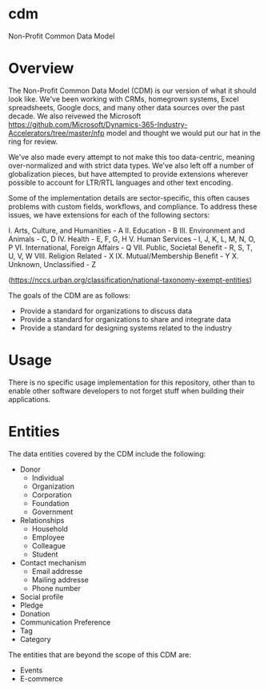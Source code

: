 # cdm
Non-Profit Common Data Model

# Overview
The Non-Profit Common Data Model (CDM) is our version of what it should look like.  We've been working with CRMs, homegrown systems, Excel spreadsheets, Google docs, and many other data sources over the past decade.  We also reivewed the Microsoft https://github.com/Microsoft/Dynamics-365-Industry-Accelerators/tree/master/nfp model and thought we would put our hat in the ring for review.

We've also made every attempt to not make this too data-centric, meaning over-normalized and with strict data types.  We've also left off a number of globalization pieces, but have attempted to provide extensions wherever possible to account for LTR/RTL languages and other text encoding.

Some of the implementation details are sector-specific, this often causes problems with custom fields, workflows, and compliance.  To address these issues, we have extensions for each of the following sectors:

I.    Arts, Culture, and Humanities - A
II.   Education - B
III.  Environment and Animals - C, D
IV.   Health - E, F, G, H
V.    Human Services - I, J, K, L, M, N, O, P
VI.   International, Foreign Affairs - Q
VII.  Public, Societal Benefit - R, S, T, U, V, W
VIII. Religion Related - X
IX.   Mutual/Membership Benefit - Y
X.    Unknown, Unclassified - Z

(https://nccs.urban.org/classification/national-taxonomy-exempt-entities)

The goals of the CDM are as follows:
- Provide a standard for organizations to discuss data
- Provide a standard for organizations to share and integrate data
- Provide a standard for designing systems related to the industry

# Usage
There is no specific usage implementation for this repository, other than to enable other software developers to not forget stuff when building their applications.

# Entities
The data entities covered by the CDM include the following:
- Donor
  - Individual
  - Organization
  - Corporation
  - Foundation
  - Government
- Relationships
  - Household
  - Employee
  - Colleague
  - Student
- Contact mechanism
  - Email addresse
  - Mailing addresse
  - Phone number
- Social profile
- Pledge
- Donation
- Communication Preference
- Tag
- Category

The entities that are beyond the scope of this CDM are:
- Events
- E-commerce
